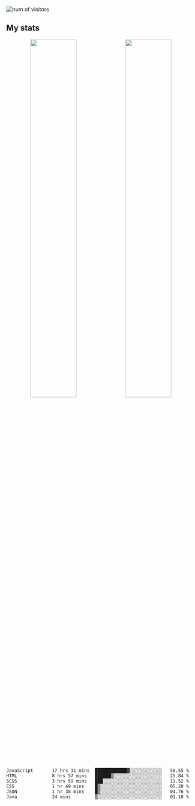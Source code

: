 
<!--
### Hi there 👋
**psycho-baller/psycho-baller** is a ✨ _special_ ✨ repository because its `README.md` (this file) appears on your GitHub profile.

Here are some ideas to get you started:

- 🔭 I’m currently working on ...
- 🌱 I’m currently learning ...
- 👯 I’m looking to collaborate on ...
- 🤔 I’m looking for help with ...
- 💬 Ask me about ...
- 📫 How to reach me: ...
- 😄 Pronouns: ...
- ⚡ Fun fact: ...

[![Readme Card](https://github-readme-stats.vercel.app/api/pin/?username=psycho-baller&repo=github-readme-stats)](https://github.com/anuraghazra/github-readme-stats)

-->
![num of visitors](https://visitor-badge.glitch.me/badge?page_id=psycho-baller.visitor-badge&left_text=Hello%20visitor%20number)
## My stats

<p float="left" align="center">
  <img src="https://github-readme-stats.vercel.app/api?username=psycho-baller&show_icons=true&count_private=true&hide_border=true&include_all_commits=true&theme=blue-green" width="49.5%" />
  <img src="https://github-readme-stats.vercel.app/api/top-langs/?username=psycho-baller&layout=compact&langs_count=6&theme=blue-green&hide_border=true" width="49.5%" /> 
</p>

<!--START_SECTION:waka-->

```text
JavaScript       17 hrs 31 mins  ████████████▓░░░░░░░░░░░░   50.55 %
HTML             8 hrs 57 mins   ██████▒░░░░░░░░░░░░░░░░░░   25.84 %
SCSS             3 hrs 59 mins   ███░░░░░░░░░░░░░░░░░░░░░░   11.52 %
CSS              1 hr 49 mins    █▒░░░░░░░░░░░░░░░░░░░░░░░   05.28 %
JSON             1 hr 38 mins    █▒░░░░░░░░░░░░░░░░░░░░░░░   04.76 %
Java             24 mins         ▒░░░░░░░░░░░░░░░░░░░░░░░░   01.18 %
```

<!--END_SECTION:waka-->

